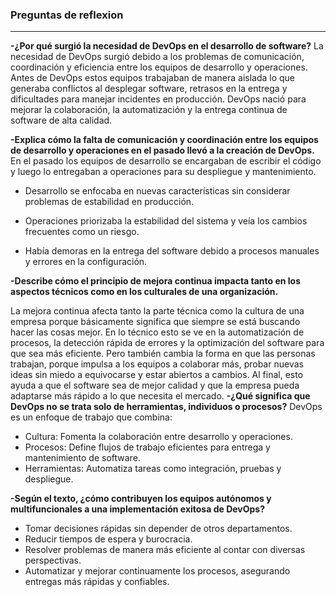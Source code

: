 ### Preguntas de reflexion

------------
**-¿Por qué surgió la necesidad de DevOps en el desarrollo de software?**
La necesidad de DevOps surgió debido a los problemas de comunicación, coordinación y eficiencia entre los equipos de desarrollo y operaciones. Antes de DevOps estos equipos trabajaban de manera aislada lo que generaba conflictos al desplegar software, retrasos en la entrega y dificultades para manejar incidentes en producción. DevOps nació para mejorar la colaboración, la automatización y la entrega continua de software de alta calidad.

**-Explica cómo la falta de comunicación y coordinación entre los equipos de desarrollo y operaciones en el pasado llevó a la creación de DevOps.**
En el pasado los equipos de desarrollo se encargaban de escribir el código y luego lo entregaban a operaciones para su despliegue y mantenimiento.
- Desarrollo se enfocaba en nuevas características sin considerar problemas de estabilidad en producción.

- Operaciones priorizaba la estabilidad del sistema y veía los cambios frecuentes como un riesgo.

- Había demoras en la entrega del software debido a procesos manuales y errores en la configuración.

**-Describe cómo el principio de mejora continua impacta tanto en los aspectos técnicos como en los culturales de una organización.**

La mejora continua afecta tanto la parte técnica como la cultura de una empresa porque básicamente significa que siempre se está buscando hacer las cosas mejor. En lo técnico esto se ve en la automatización de procesos, la detección rápida de errores y la optimización del software para que sea más eficiente. Pero también cambia la forma en que las personas trabajan, porque impulsa a los equipos a colaborar más, probar nuevas ideas sin miedo a equivocarse y estar abiertos a cambios. Al final, esto ayuda a que el software sea de mejor calidad y que la empresa pueda adaptarse más rápido a lo que necesita el mercado.
**-¿Qué significa que DevOps no se trata solo de herramientas, individuos o procesos?**
DevOps es un enfoque de trabajo que combina:
- Cultura: Fomenta la colaboración entre desarrollo y operaciones.
- Procesos: Define flujos de trabajo eficientes para entrega y mantenimiento de software.
- Herramientas: Automatiza tareas como integración, pruebas y despliegue.

**-Según el texto, ¿cómo contribuyen los equipos autónomos y multifuncionales a una implementación exitosa de DevOps?**

- Tomar decisiones rápidas sin depender de otros departamentos.
- Reducir tiempos de espera y burocracia.
- Resolver problemas de manera más eficiente al contar con diversas perspectivas.
- Automatizar y mejorar continuamente los procesos, asegurando entregas más rápidas y confiables.
